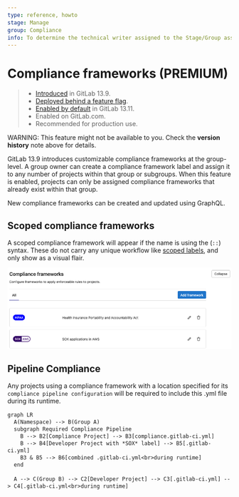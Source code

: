 ```yaml
---
type: reference, howto
stage: Manage
group: Compliance
info: To determine the technical writer assigned to the Stage/Group associated with this page, see https://about.gitlab.com/handbook/engineering/ux/technical-writing/#assignments
---
```


# Compliance frameworks **(PREMIUM)**

> - [Introduced](https://gitlab.com/gitlab-org/gitlab/-/issues/276221) in GitLab 13.9.
> - [Deployed behind a feature flag](../../feature_flags.md).
> - [Enabled by default](https://gitlab.com/gitlab-org/gitlab/-/issues/287779) in GitLab 13.11.
> - Enabled on GitLab.com.
> - Recommended for production use.

WARNING:
This feature might not be available to you. Check the **version history** note above for details.

GitLab 13.9 introduces customizable compliance frameworks at the group-level. A group owner can create a compliance framework label and assign it to any number of projects within that group or subgroups. When this feature is enabled, projects can only be assigned compliance frameworks that already exist within that group. 

New compliance frameworks can be created and updated using GraphQL.

## Scoped compliance frameworks

A scoped compliance framework will appear if the name is using the (`::`) syntax. These do not carry any unique workflow like [scoped labels](../project/../../../project/labels.md#scoped-labels), and only show as a visual flair.

![List of created compliance frameworks](../compliance_frameworks/img/compliance_framework_example.png)

## Pipeline Compliance

Any projects using a compliance framework with a location specified for its `compliance pipeline configuration` will be required to include this .yml file during its runtime.


```mermaid
graph LR
  A(Namespace) --> B(Group A)
  subgraph Required Compliance Pipeline
    B --> B2[Compliance Project] --> B3[compliance.gitlab-ci.yml]
    B --> B4[Developer Project with *SOX* label] --> B5[.gitlab-ci.yml]
    B3 & B5 --> B6[combined .gitlab-ci.yml<br>during runtime]
  end
    
  A --> C(Group B) --> C2[Developer Project] --> C3[.gitlab-ci.yml] --> C4[.gitlab-ci.yml<br>during runtime]
```